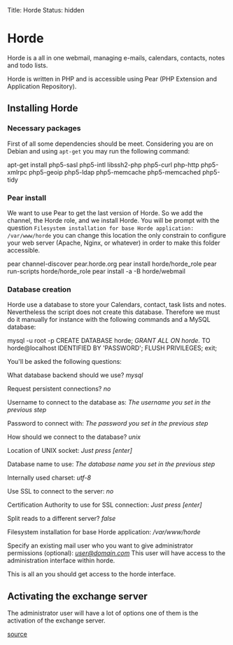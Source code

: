 Title: Horde
Status: hidden

# Horde

Horde is a all in one webmail, managing e-mails, calendars, contacts, notes and
todo lists.

Horde is written in PHP and is accessible using Pear (PHP Extension and
Application Repository).

## Installing Horde

### Necessary packages

First of all some dependencies should be meet. Considering you are on Debian
and using `apt-get` you may run the following command:

apt-get install php5-sasl php5-intl libssh2-php php5-curl php-http php5-xmlrpc
php5-geoip php5-ldap php5-memcache php5-memcached php5-tidy

### Pear install

We want to use Pear to get the last version of Horde. So we add the channel, the
Horde role, and we install Horde.
You will be prompt with the question `Filesystem installation for base Horde
application: /var/www/horde` you can change this location the only
constrain to configure your web server (Apache, Nginx, or whatever) in order to
make this folder accessible.

pear channel-discover pear.horde.org
pear install horde/horde_role
pear run-scripts horde/horde_role
pear install -a -B horde/webmail 

### Database creation

Horde use a database to store your Calendars, contact, task lists and
notes. Nevertheless the script does not create this database. Therefore we must
do it manually for instance with the following commands and a MySQL database:

mysql -u root -p
CREATE DATABASE horde;
*GRANT ALL ON horde.* TO horde@localhost IDENTIFIED BY 'PASSWORD';
FLUSH PRIVILEGES;
exit;

You'll be asked the following questions:

What database backend should we use? *mysql*

Request persistent connections? *no*

Username to connect to the database as: *The username you set in the previous
step*

Password to connect with: *The password you set in the previous step*

How should we connect to the database? *unix*

Location of UNIX socket: *Just press [enter]*

Database name to use: *The database name you set in the previous step*

Internally used charset: *utf-8*

Use SSL to connect to the server: *no*

Certification Authority to use for SSL connection: *Just press [enter]*

Split reads to a different server? *false*

Filesystem installation for base Horde application: */var/www/horde*

Specify an existing mail user who you want to give administrator permissions
(optional): *user@domain.com* This user will have access to the administration
interface within horde.

This is all an you should get access to the horde interface.

## Activating the exchange server

The administrator user will have a lot of options one of them is the activation
of the exchange server.

[source](http://www.howtoforge.com/install-horde-5-webmail-for-ispconfig-on-debian-wheezy)
